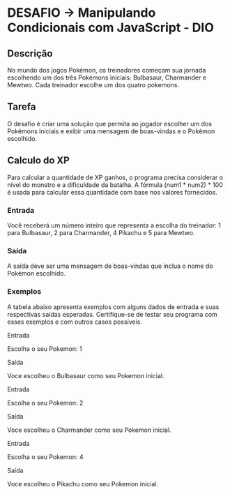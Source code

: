 # DESAFIO -> Manipulando Condicionais com JavaScript - DIO

## Descrição
No mundo dos jogos Pokémon, os treinadores começam sua jornada escolhendo um dos três Pokémons iniciais: Bulbasaur, Charmander e Mewtwo. Cada treinador escolhe um dos quatro pokemons.

## Tarefa 
O desafio é criar uma solução que permita ao jogador escolher um dos Pokémons iniciais e exibir uma mensagem de boas-vindas e o Pokémon escolhido.

## Calculo do XP
Para calcular a quantidade de XP ganhos, o programa precisa considerar o nível do monstro e a dificuldade da batalha. A fórmula (num1 * num2) * 100 é usada para calcular essa quantidade com base nos valores fornecidos.

### Entrada
Você receberá um número inteiro que representa a escolha do treinador: 1 para Bulbasaur, 2 para Charmander, 4 Pikachu e 5 para Mewtwo.

### Saída
A saída deve ser uma mensagem de boas-vindas que inclua o nome do Pokémon escolhido.

### Exemplos
A tabela abaixo apresenta exemplos com alguns dados de entrada e suas respectivas saídas esperadas. Certifique-se de testar seu programa com esses exemplos e com outros casos possíveis.

Entrada

Escolha o seu Pokemon: 1   

Saída

Voce escolheu o Bulbasaur como seu Pokemon inicial.

Entrada	

Escolha o seu Pokemon: 2

Saída

Voce escolheu o Charmander como seu Pokemon inicial.

Entrada

Escolha o seu Pokemon: 4

Saída

Voce escolheu o Pikachu como seu Pokemon inicial.
